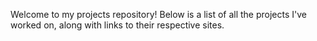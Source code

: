 Welcome to my projects repository! Below is a list of all the projects I've worked on, along with links to their respective sites.